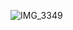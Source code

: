![IMG_3349](https://github.com/karthigainathan/SQL/assets/43938345/2af8f006-7aaa-4579-9db0-96164d1ebc06)
